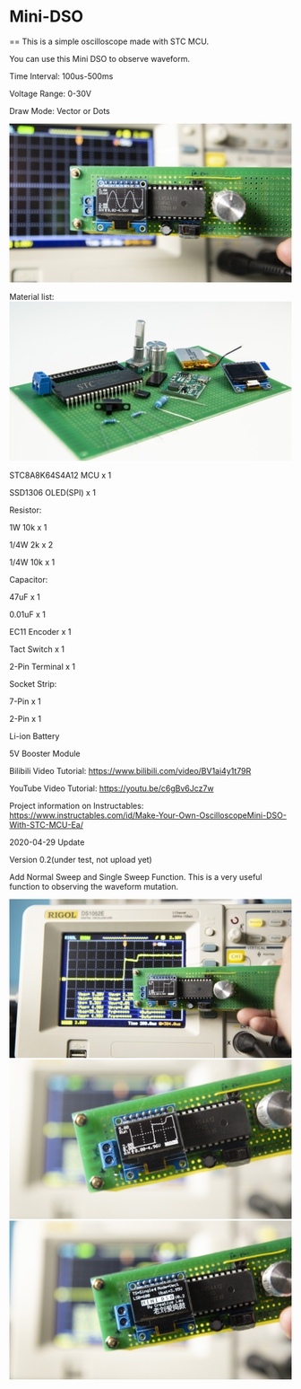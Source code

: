 # Mini-DSO
==
This is a simple oscilloscope made with STC MCU. 

You can use this Mini DSO to observe waveform.

Time Interval: 100us-500ms

Voltage Range: 0-30V

Draw Mode: Vector or Dots

![image](/pic/IMG_6270.JPG)

Material list:
![image](pic/IMG_6243.jpg)

STC8A8K64S4A12 MCU x 1 

SSD1306 OLED(SPI) x 1

Resistor: 

1W 10k x 1 

1/4W 2k x 2 

1/4W 10k x 1


Capacitor: 

47uF x 1 

0.01uF x 1


EC11 Encoder x 1 

Tact Switch x 1 

2-Pin Terminal x 1

Socket Strip: 

7-Pin x 1 

2-Pin x 1

Li-ion Battery 

5V Booster Module

Bilibili Video Tutorial: https://www.bilibili.com/video/BV1ai4y1t79R

YouTube Video Tutorial: https://youtu.be/c6gBv6Jcz7w

Project information on Instructables: 
https://www.instructables.com/id/Make-Your-Own-OscilloscopeMini-DSO-With-STC-MCU-Ea/

2020-04-29 Update

Version 0.2(under test, not upload yet)

Add Normal Sweep and Single Sweep Function. This is a very useful function to observing the waveform mutation.

![image](pic/IMG_6265.JPG)
![image](pic/IMG_6266.JPG)
![image](pic/IMG_6268.JPG)
